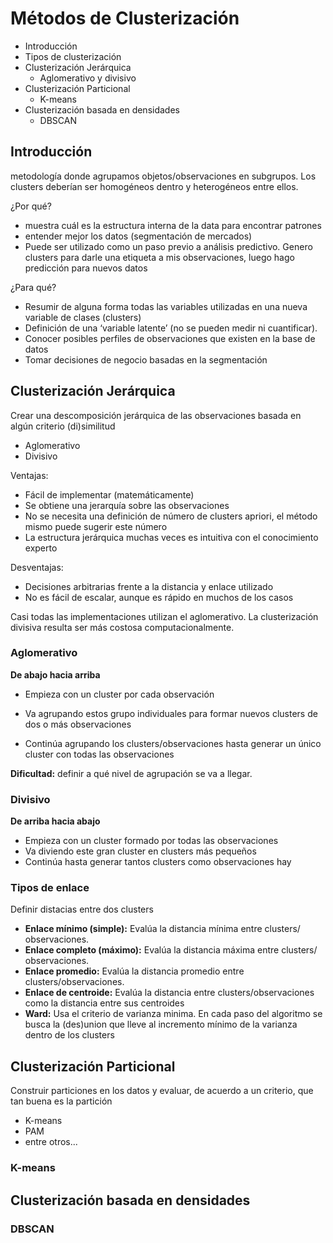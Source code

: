 # Métodos de Clusterización

- Introducción
- Tipos de clusterización
- Clusterización Jerárquica
  - Aglomerativo y divisivo
- Clusterización Particional
  - K-means
- Clusterización basada en densidades
  - DBSCAN

## Introducción

metodología donde agrupamos objetos/observaciones en subgrupos. Los clusters
deberían ser homogéneos dentro y heterogéneos entre ellos.

¿Por qué?
- muestra cuál es la estructura interna de la data para encontrar patrones
- entender mejor los datos (segmentación de mercados)
- Puede ser utilizado como un paso previo a análisis predictivo. Genero clusters
  para darle una etiqueta a mis observaciones, luego hago predicción para nuevos
  datos

¿Para qué?
- Resumir de alguna forma todas las variables utilizadas en una nueva variable de
  clases (clusters)
- Definición de una ‘variable latente’ (no se pueden medir ni cuantificar).
- Conocer posibles perfiles de observaciones que existen en la base de datos
- Tomar decisiones de negocio basadas en la segmentación

## Clusterización Jerárquica

Crear una descomposición jerárquica de las observaciones basada en algún criterio
(di)similitud
- Aglomerativo
- Divisivo

Ventajas:

- Fácil de implementar (matemáticamente)
- Se obtiene una jerarquía sobre las observaciones
- No se necesita una definición de número de clusters apriori, el método mismo
  puede sugerir este número
- La estructura jerárquica muchas veces es intuitiva con el conocimiento experto

Desventajas:

- Decisiones arbitrarias frente a la distancia y enlace utilizado
- No es fácil de escalar, aunque es rápido en muchos de los casos

Casi todas las implementaciones utilizan el aglomerativo. La clusterización
divisiva resulta ser más costosa computacionalmente.

### Aglomerativo

**De abajo hacia arriba**

- Empieza con un cluster por cada observación

- Va agrupando estos grupo individuales para formar nuevos clusters de dos o
  más observaciones
- Continúa agrupando los clusters/observaciones hasta generar un único cluster con
  todas las observaciones

**Dificultad:** definir a qué nivel de agrupación se va a llegar.

### Divisivo

**De arriba hacia abajo**

- Empieza con un cluster formado por todas las observaciones
- Va diviendo este gran cluster en clusters más pequeños
- Continúa hasta generar tantos clusters como observaciones hay

### Tipos de enlace

Definir distacias entre dos clusters

- **Enlace mínimo (simple):** Evalúa la distancia mínima entre clusters/
  observaciones.
- **Enlace completo (máximo):** Evalúa la distancia máxima entre clusters/
  observaciones.
- **Enlace promedio:** Evalúa la distancia promedio entre clusters/observaciones.
- **Enlace de centroide:** Evalúa la distancia entre clusters/observaciones como
  la distancia entre sus centroides
- **Ward:** Usa el criterio de varianza minima. En cada paso del algoritmo se
  busca la (des)union que lleve al incremento mínimo de la varianza dentro de los
  clusters

## Clusterización Particional

Construir particiones en los datos y evaluar, de acuerdo a un criterio, que tan
buena es la partición
- K-means
- PAM
- entre otros...

### K-means
## Clusterización basada en densidades
### DBSCAN